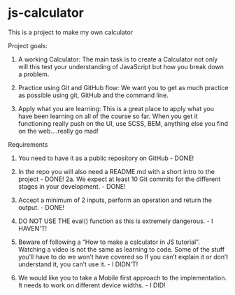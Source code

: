 # js-calculator

This is a project to make my own calculator

Project goals:

1. A working Calculator: The main task is to create a Calculator not only will this test your
understanding of JavaScript but how you break down a problem.

2. Practice using Git and GitHub flow: We want you to get as much practice as possible
using git, GitHub and the command line.

3. Apply what you are learning: This is a great place to apply what you have been learning
on all of the course so far. When you get it functioning really push on the UI, use SCSS,
BEM, anything else you find on the web....really go mad!

Requirements
1. You need to have it as a public repository on GitHub - DONE!

2. In the repo you will also need a README.md with a short intro to the project - DONE!
    2a. We expect at least 10 Git commits for the different stages in your development. - DONE!

3. Accept a minimum of 2 inputs, perform an operation and return the output. - DONE!

4. DO NOT USE THE eval() function as this is extremely dangerous. - I HAVEN'T!

5. Beware of following a “How to make a calculator in JS tutorial”. Watching a video is not
the same as learning to code. Some of the stuff you’ll have to do we won’t have covered
so If you can’t explain it or don’t understand it, you can’t use it. - I DIDN'T!

6. We would like you to take a Mobile first approach to the implementation. It needs to
work on different device widths. - I DID!